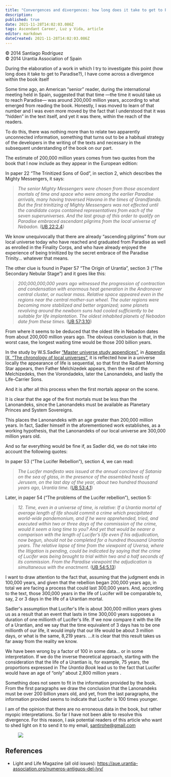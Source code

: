 ```yaml
---
title: "Convergences and divergences: how long does it take to get to Paradise?"
description: 
published: true
date: 2021-11-28T14:02:03.086Z
tags: Ascendant Career, Luz y Vida, article
editor: markdown
dateCreated: 2021-11-28T14:02:03.086Z
---
```


<p class="v-card v-sheet theme--light gray lighten-3 px-2">© 2014 Santiago Rodríguez<br>© 2014 Urantia Association of Spain</p>


During the elaboration of a work in which I try to investigate this point (how long does it take to get to Paradise?), I have come across a divergence within the book itself

Some time ago, an American “senior” reader, during the international meeting held in Spain, suggested that that time —the time it would take us to reach Paradise— was around 200,000 million years, according to what emerged from reading the book. Honestly, I was moved to learn of that number and I was even more moved by the fact that I understood that it was “hidden” in the text itself, and yet it was there, within the reach of the readers.

To do this, there was nothing more than to relate two apparently unconnected information, something that turns out to be a habitual strategy of the developers in the writing of the texts and necessary in the subsequent understanding of the book on our part.

The estimate of 200,000 million years comes from two quotes from the book that I now include as they appear in the European edition:

In paper 22 “The Trinitized Sons of God”, in section 2, which describes the Mighty Messengers, it says:

> _The senior Mighty Messengers were chosen from those ascendant mortals of time and space who were among the earlier Paradise arrivals, many having traversed Havona in the times of Grandfanda. But the first trinitizing of Mighty Messengers was not effected until the candidate corps contained representatives from each of the seven superuniverses. And the last group of this order to qualify on Paradise embraced ascendant pilgrims from the local universe of Nebadon._ ([UB 22:2.4](/en/The_Urantia_Book/22#p2_4))

We know unequivocally that there are already “ascending pilgrims” from our local universe today who have reached and graduated from Paradise as well as enrolled in the Finality Corps, and who have already enjoyed the experience of being trinitized by the secret embrace of the Paradise Trinity... whatever that means.

The other clue is found in Paper 57 “The Origin of Urantia”, section 3 (“The Secondary Nebular Stage”) and it goes like this:

> _*200,000,000,000* years ago witnessed the progression of contraction and condensation with enormous heat generation in the Andronover central cluster, or nuclear mass. Relative space appeared even in the regions near the central mother-sun wheel. The outer regions were becoming more stabilized and better organized; some planets revolving around the newborn suns had cooled sufficiently to be suitable for life implantation. The oldest inhabited planets of Nebadon date from these times._ ([UB 57:3.10](/en/The_Urantia_Book/57#p3_10))

From where it seems to be deduced that the oldest life in Nebadon dates from about 200,000 million years ago. The obvious conclusion is that, in the worst case, the longest waiting time would be those 200 billion years.

In the study by W.S.Sadler [“Master universe study appendices”](/en/article/William_S_Sadler_Jr/Appendices_to_Study_of_the_Master_Universe), in [Appendix IX, “The chronology of local universes”](/en/article/William_S_Sadler_Jr/Appendices_to_Study_of_the_Master_Universe/Appendix_9), it is reflected how in a universe locally the appearance of life is sequential, so that first the Radiant Morning Star appears, then Father Melchizedek appears, then the rest of the Melchizedeks, then the Vorondadeks, later the Lanonandeks, and lastly the Life-Carrier Sons.

And it is after all this process when the first mortals appear on the scene.

It is clear that the age of the first mortals must be less than the Lanonandeks, since the Lanonandeks must be available as Planetary Princes and System Sovereigns.

This places the Lanonandeks with an age greater than 200,000 million years. In fact, Sadler himself in the aforementioned work establishes, as a working hypothesis, that the Lanonandeks of our local universe are 300,000 million years old.

And so far everything would be fine if, as Sadler did, we do not take into account the following quotes:

In paper 53 (“The Lucifer Rebellion”), section 4, we can read:

> _The Lucifer manifesto was issued at the annual conclave of Satania on the sea of glass, in the presence of the assembled hosts of Jerusem, on the last day of the year, about two hundred thousand years ago, Urantia time._ ([UB 53:4.1](/en/The_Urantia_Book/53#p4_1))

Later, in paper 54 (“The problems of the Lucifer rebellion”), section 5:

> _12. Time, even in a universe of time, is relative: If a Urantia mortal of average length of life should commit a crime which precipitated world-wide pandemonium, and if he were apprehended, tried, and executed within two or three days of the commission of the crime, would it seem a long time to you? And yet that would be nearer a comparison with the length of Lucifer’s life even if his adjudication, now begun, should not be completed for a hundred thousand Urantia years. The relative lapse of time from the viewpoint of Uversa, where the litigation is pending, could be indicated by saying that the crime of Lucifer was being brought to trial within two and a half seconds of its commission. From the Paradise viewpoint the adjudication is simultaneous with the enactment._ ([UB 54:5.13](/en/The_Urantia_Book/54#p5_13))

I want to draw attention to the fact that, assuming that the judgment ends in 100,000 years, and given that the rebellion began 200,000 years ago, in total we are facing a process that could last 300,000 years. And, according to the text, those 300,000 years in the life of Lucifer will be comparable to, say, 2 or 3 days in the life of a Urantian mortal.

Sadler's assumption that Lucifer's life is about 300,000 million years gives us as a result that an event that lasts in time 300,000 years supposes a duration of one millionth of Lucifer's life. If we now compare it with the life of a Urantian, and we say that the time equivalent of 3 days has to be one millionth of our life, it would imply that our life would be about 3 million days, or what is the same, 8,219 years. ...it is clear that this result takes us far away from the reality we know.

We have been wrong by a factor of 100 in some data... or in some interpretation. If we do the inverse theoretical approach, starting with the consideration that the life of a Urantian is, for example, 75 years, the proportions expressed in _The Urantia Book_ lead us to the fact that Lucifer would have an age of “only” about 2,800 million years .

Something does not seem to fit in the information provided by the book. From the first paragraphs we draw the conclusion that the Lanonandeks must be over 200 billion years old, and yet, from the last paragraphs, the information provided seems to indicate that Lucifer is 100 times younger.

I am of the opinion that there are no erroneous data in the book, but rather myopic interpretations. So far I have not been able to resolve this divergence. For this reason, I ask potential readers of this article who want to shed light on it to send it to my email, santirohe@gmail.com

<figure id="Figure_1" class="image urantiapedia">
<img src="/image/article/Luz_y_Vida/LyV36/07.jpg">
</figure>

## References

- Light and Life Magazine (all old issues): https://aue.urantia-association.org/numeros-antiguos-del-lyv/

